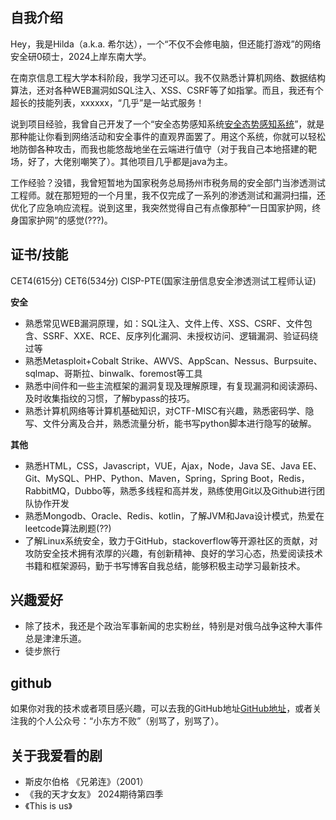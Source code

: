 ## 自我介绍

Hey，我是Hilda（a.k.a. 希尔达），一个“不仅不会修电脑，但还能打游戏”的网络安全研0硕士，2024上岸东南大学。

在南京信息工程大学本科阶段，我学习还可以。我不仅熟悉计算机网络、数据结构算法，还对各种WEB漏洞如SQL注入、XSS、CSRF等了如指掌。而且，我还有个超长的技能列表，xxxxxx，“几乎”是一站式服务！

说到项目经验，我曾自己开发了一个“安全态势感知系统[安全态势感知系统](https://github.com/kirsten-1/situationAwareness)”，就是那种能让你看到网络活动和安全事件的直观界面罢了。用这个系统，你就可以轻松地防御各种攻击，而我也能悠哉地坐在云端进行值守（对于我自己本地搭建的靶场，好了，大佬别嘲笑了）。其他项目几乎都是java为主。

工作经验？没错，我曾短暂地为国家税务总局扬州市税务局的安全部门当渗透测试工程师。就在那短短的一个月里，我不仅完成了一系列的渗透测试和漏洞扫描，还优化了应急响应流程。说到这里，我突然觉得自己有点像那种“一日国家护网，终身国家护网”的感觉(???)。

## 证书/技能
CET4(615分) CET6(534分) CISP-PTE(国家注册信息安全渗透测试工程师认证)

**安全**

- 熟悉常见WEB漏洞原理，如：SQL注入、文件上传、XSS、CSRF、文件包含、SSRF、XXE、RCE、反序列化漏洞、未授权访问、逻辑漏洞、验证码绕过等
- 熟悉Metasploit+Cobalt Strike、AWVS、AppScan、Nessus、Burpsuite、sqlmap、哥斯拉、binwalk、foremost等工具
- 熟悉中间件和一些主流框架的漏洞复现及理解原理，有复现漏洞和阅读源码、及时收集指纹的习惯，了解bypass的技巧。
- 熟悉计算机网络等计算机基础知识，对CTF-MISC有兴趣，熟悉密码学、隐写、文件分离及合并，熟悉流量分析，能书写python脚本进行隐写的破解。

**其他**

- 熟悉HTML，CSS，Javascript，VUE，Ajax，Node，Java SE、Java EE、Git、MySQL、PHP、Python、Maven，Spring，Spring Boot，Redis，RabbitMQ，Dubbo等，熟悉多线程和高并发，熟练使用Git以及Github进行团队协作开发
- 熟悉Mongodb、Oracle、Redis、kotlin，了解JVM和Java设计模式，热爱在leetcode算法刷题(??)
- 了解Linux系统安全，致力于GitHub，stackoverflow等开源社区的贡献，对攻防安全技术拥有浓厚的兴趣，有创新精神、良好的学习心态，热爱阅读技术书籍和框架源码，勤于书写博客自我总结，能够积极主动学习最新技术。

## 兴趣爱好

- 除了技术，我还是个政治军事新闻的忠实粉丝，特别是对俄乌战争这种大事件总是津津乐道。
- 徒步旅行

## github

如果你对我的技术或者项目感兴趣，可以去我的GitHub地址[GitHub地址](https://github.com/kirsten-1)，或者关注我的个人公众号：“小东方不败”（别骂了，别骂了）。

## 关于我爱看的剧
- 斯皮尔伯格 《兄弟连》（2001）
- 《我的天才女友》 2024期待第四季
- 《This is us》